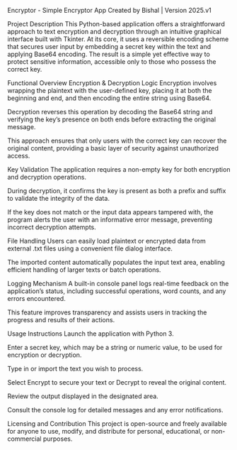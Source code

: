 Encryptor - Simple Encryptor App
Created by Bishal | Version 2025.v1

Project Description
This Python-based application offers a straightforward approach to text encryption and decryption through an intuitive graphical interface built with Tkinter. At its core, it uses a reversible encoding scheme that secures user input by embedding a secret key within the text and applying Base64 encoding. The result is a simple yet effective way to protect sensitive information, accessible only to those who possess the correct key.

Functional Overview
Encryption & Decryption Logic
Encryption involves wrapping the plaintext with the user-defined key, placing it at both the beginning and end, and then encoding the entire string using Base64.

Decryption reverses this operation by decoding the Base64 string and verifying the key’s presence on both ends before extracting the original message.

This approach ensures that only users with the correct key can recover the original content, providing a basic layer of security against unauthorized access.

Key Validation
The application requires a non-empty key for both encryption and decryption operations.

During decryption, it confirms the key is present as both a prefix and suffix to validate the integrity of the data.

If the key does not match or the input data appears tampered with, the program alerts the user with an informative error message, preventing incorrect decryption attempts.

File Handling
Users can easily load plaintext or encrypted data from external .txt files using a convenient file dialog interface.

The imported content automatically populates the input text area, enabling efficient handling of larger texts or batch operations.

Logging Mechanism
A built-in console panel logs real-time feedback on the application’s status, including successful operations, word counts, and any errors encountered.

This feature improves transparency and assists users in tracking the progress and results of their actions.

Usage Instructions
Launch the application with Python 3.

Enter a secret key, which may be a string or numeric value, to be used for encryption or decryption.

Type in or import the text you wish to process.

Select Encrypt to secure your text or Decrypt to reveal the original content.

Review the output displayed in the designated area.

Consult the console log for detailed messages and any error notifications.

Licensing and Contribution
This project is open-source and freely available for anyone to use, modify, and distribute for personal, educational, or non-commercial purposes.
